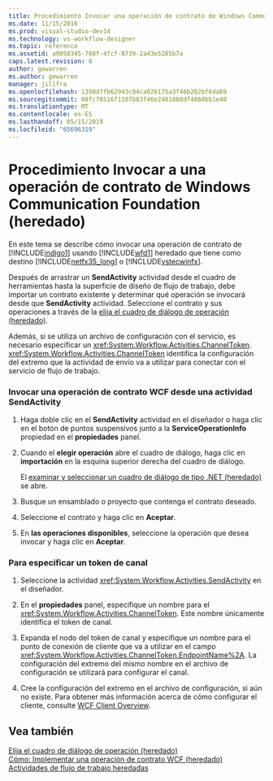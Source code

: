 ```yaml
---
title: Procedimiento Invocar una operación de contrato de Windows Communication Foundation (heredado) | Documentos de Microsoft
ms.date: 11/15/2016
ms.prod: visual-studio-dev14
ms.technology: vs-workflow-designer
ms.topic: reference
ms.assetid: a9058345-708f-4fcf-8739-2a43e5285b7a
caps.latest.revision: 8
author: gewarren
ms.author: gewarren
manager: jillfra
ms.openlocfilehash: 1398d7fb62943c04ca026175a3f46b282bf6da69
ms.sourcegitcommit: 08fc78516f1107b83f46e2401888df4868bb1e40
ms.translationtype: MT
ms.contentlocale: es-ES
ms.lasthandoff: 05/15/2019
ms.locfileid: "65696319"
---
```

# <a name="how-to-invoke-a-windows-communication-foundation-contract-operation-legacy"></a>Procedimiento Invocar a una operación de contrato de Windows Communication Foundation (heredado)
En este tema se describe cómo invocar una operación de contrato de [!INCLUDE[indigo1](../includes/indigo1-md.md)] usando [!INCLUDE[wfd1](../includes/wfd1-md.md)] heredado que tiene como destino [!INCLUDE[netfx35_long](../includes/netfx35-long-md.md)] o [!INCLUDE[vstecwinfx](../includes/vstecwinfx-md.md)].  
  
 Después de arrastrar un **SendActivity** actividad desde el cuadro de herramientas hasta la superficie de diseño de flujo de trabajo, debe importar un contrato existente y determinar qué operación se invocará desde que **SendActivity** actividad. Seleccione el contrato y sus operaciones a través de la [elija el cuadro de diálogo de operación (heredado)](../workflow-designer/choose-operation-dialog-box-legacy.md).  
  
 Además, si se utiliza un archivo de configuración con el servicio, es necesario especificar un <xref:System.Workflow.Activities.ChannelToken>. <xref:System.Workflow.Activities.ChannelToken> identifica la configuración del extremo que la actividad de envío va a utilizar para conectar con el servicio de flujo de trabajo.  
  
### <a name="to-invoke-a-wcf-contract-operation-from-a-sendactivity-activity"></a>Invocar una operación de contrato WCF desde una actividad SendActivity  
  
1. Haga doble clic en el **SendActivity** actividad en el diseñador o haga clic en el botón de puntos suspensivos junto a la **ServiceOperationInfo** propiedad en el **propiedades** panel.  
  
2. Cuando el **elegir operación** abre el cuadro de diálogo, haga clic en **importación** en la esquina superior derecha del cuadro de diálogo.  
  
     El [examinar y seleccionar un cuadro de diálogo de tipo .NET (heredado)](../workflow-designer/browse-and-select-a-dotnet-type-dialog-box-legacy.md) se abre.  
  
3. Busque un ensamblado o proyecto que contenga el contrato deseado.  
  
4. Seleccione el contrato y haga clic en **Aceptar**.  
  
5. En **las operaciones disponibles**, seleccione la operación que desea invocar y haga clic en **Aceptar**.  
  
### <a name="to-specify-a-channel-token"></a>Para especificar un token de canal  
  
1. Seleccione la actividad <xref:System.Workflow.Activities.SendActivity> en el diseñador.  
  
2. En el **propiedades** panel, especifique un nombre para el <xref:System.Workflow.Activities.ChannelToken>. Este nombre únicamente identifica el token de canal.  
  
3. Expanda el nodo del token de canal y especifique un nombre para el punto de conexión de cliente que va a utilizar en el campo <xref:System.Workflow.Activities.ChannelToken.EndpointName%2A>. La configuración del extremo del mismo nombre en el archivo de configuración se utilizará para configurar el canal.  
  
4. Cree la configuración del extremo en el archivo de configuración, si aún no existe. Para obtener más información acerca de cómo configurar el cliente, consulte [WCF Client Overview](https://msdn.microsoft.com/library/f60d9bc5-8ade-4471-8ecf-5a07a936c82d).  
  
## <a name="see-also"></a>Vea también  
 [Elija el cuadro de diálogo de operación (heredado)](../workflow-designer/choose-operation-dialog-box-legacy.md)   
 [Cómo: Implementar una operación de contrato WCF (heredado)](../workflow-designer/how-to-implement-a-windows-communication-foundation-contract-operation-legacy.md)   
 [Actividades de flujo de trabajo heredadas](../workflow-designer/legacy-workflow-activities.md)